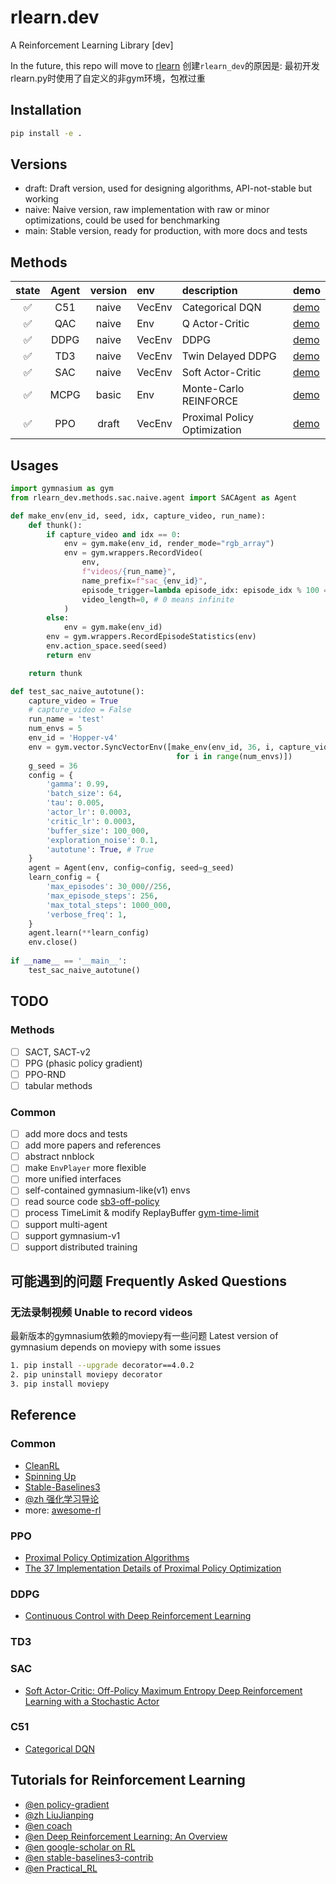 # rlearn.dev
A Reinforcement Learning Library [dev]

In the future, this repo will move to [rlearn](http://github.com/gseismic/rlearn.py)
创建`rlearn_dev`的原因是: 最初开发rlearn.py时使用了自定义的非gym环境，包袱过重

## Installation
```bash
pip install -e .
```

## Versions
- draft: Draft version, used for designing algorithms, API-not-stable but working
- naive: Naive version, raw implementation with raw or minor optimizations, could be used for benchmarking
- main: Stable version, ready for production, with more docs and tests

## Methods
| state | Agent | version | env | description | demo |   
|:---:|:---:|:---:|:---|:---|:---|
| ✅ | C51  | naive | VecEnv | Categorical DQN | [demo](tests/methods/c51/test_c51_naive.py)
| ✅ | QAC  | naive | Env | Q Actor-Critic | [demo](tests/methods/qac/test_qac_naive.py)
| ✅ | DDPG | naive | VecEnv | DDPG | [demo](tests/methods/ddpg/test_ddpg_naive.py)
| ✅ | TD3  | naive | VecEnv | Twin Delayed DDPG | [demo](tests/methods/td3/test_td3_naive.py)
| ✅ | SAC  | naive | VecEnv | Soft Actor-Critic | [demo](tests/methods/sac/test_sac_naive.py)
| ✅ | MCPG | basic |   Env  | Monte-Carlo REINFORCE | [demo](tests/methods/mcpg/test_mcpg_basic.py)
| ✅ | PPO  | draft | VecEnv | Proximal Policy Optimization | [demo](tests/methods/ppo/test_ppo_draft.py)

## Usages
```python
import gymnasium as gym
from rlearn_dev.methods.sac.naive.agent import SACAgent as Agent

def make_env(env_id, seed, idx, capture_video, run_name):
    def thunk():
        if capture_video and idx == 0:
            env = gym.make(env_id, render_mode="rgb_array")
            env = gym.wrappers.RecordVideo(
                env,
                f"videos/{run_name}",
                name_prefix=f"sac_{env_id}",
                episode_trigger=lambda episode_idx: episode_idx % 100 == 0,
                video_length=0, # 0 means infinite
            )
        else:
            env = gym.make(env_id)
        env = gym.wrappers.RecordEpisodeStatistics(env)
        env.action_space.seed(seed)
        return env

    return thunk

def test_sac_naive_autotune():
    capture_video = True
    # capture_video = False
    run_name = 'test'
    num_envs = 5
    env_id = 'Hopper-v4'
    env = gym.vector.SyncVectorEnv([make_env(env_id, 36, i, capture_video, run_name)
                                     for i in range(num_envs)])
    g_seed = 36
    config = {
        'gamma': 0.99,
        'batch_size': 64,
        'tau': 0.005,
        'actor_lr': 0.0003,
        'critic_lr': 0.0003,
        'buffer_size': 100_000,
        'exploration_noise': 0.1,
        'autotune': True, # True
    }
    agent = Agent(env, config=config, seed=g_seed)
    learn_config = {
        'max_episodes': 30_000//256,
        'max_episode_steps': 256,
        'max_total_steps': 1000_000,
        'verbose_freq': 1,
    }
    agent.learn(**learn_config)
    env.close() 
    
if __name__ == '__main__':
    test_sac_naive_autotune()
```

## TODO
### Methods
- [ ] SACT, SACT-v2
- [ ] PPG (phasic policy gradient)
- [ ] PPO-RND
- [ ] tabular methods

### Common
- [ ] add more docs and tests
- [ ] add more papers and references
- [ ] abstract nnblock
- [ ] make `EnvPlayer` more flexible
- [ ] more unified interfaces
- [ ] self-contained gymnasium-like(v1) envs
- [ ] read source code [sb3-off-policy](https://github.com/DLR-RM/stable-baselines3/blob/06498e8be71b9c8aee38226176dbd28443afbb4f/stable_baselines3/common/off_policy_algorithm.py#L439)
- [ ] process TimeLimit & modify ReplayBuffer [gym-time-limit](https://github.com/openai/gym/blob/master/gym/wrappers/time_limit.py#L19)
- [ ] support multi-agent
- [ ] support gymnasium-v1
- [ ] support distributed training

## 可能遇到的问题 Frequently Asked Questions
### 无法录制视频 Unable to record videos
最新版本的gymnasium依赖的moviepy有一些问题  Latest version of gymnasium depends on moviepy with some issues
```bash
1. pip install --upgrade decorator==4.0.2
2. pip uninstall moviepy decorator
3. pip install moviepy
```

## Reference
### Common
- [CleanRL](https://github.com/vwxyzjn/cleanrl)
- [Spinning Up](https://spinningup.openai.com/)
- [Stable-Baselines3](https://github.com/DLR-RM/stable-baselines3)
- [@zh 强化学习导论](https://hrl.boyuai.com/chapter/3/%E6%A8%A1%E4%BB%BF%E5%AD%A6%E4%B9%A0)
- more: [awesome-rl](https://github.com/aikorea/awesome-rl)
### PPO
- [Proximal Policy Optimization Algorithms](https://arxiv.org/abs/1707.06347)
- [The 37 Implementation Details of Proximal Policy Optimization](https://iclr-blog-track.github.io/2022/03/25/ppo-implementation-details/)
### DDPG
- [Continuous Control with Deep Reinforcement Learning](https://arxiv.org/abs/1509.02971)
### TD3
### SAC
- [Soft Actor-Critic: Off-Policy Maximum Entropy Deep Reinforcement Learning with a Stochastic Actor](https://arxiv.org/abs/1801.01290)
### C51
- [Categorical DQN](https://arxiv.org/abs/1707.06887)

## Tutorials for Reinforcement Learning
- [@en policy-gradient](https://lilianweng.github.io/posts/2018-04-08-policy-gradient/)
- [@zh LiuJianping](https://www.cnblogs.com/pinard)
- [@en coach](https://intellabs.github.io/coach/components/agents/index.html)
- [@en Deep Reinforcement Learning: An Overview](https://arxiv.org/pdf/1810.06339.pdf)
- [@en google-scholar on RL](https://scholar.google.com/scholar?q=reinforcement+learning)
- [@en stable-baselines3-contrib](https://github.com/Stable-Baselines-Team/stable-baselines3-contrib)
- [@en Practical_RL](https://github.com/yandexdataschool/Practical_RL)
